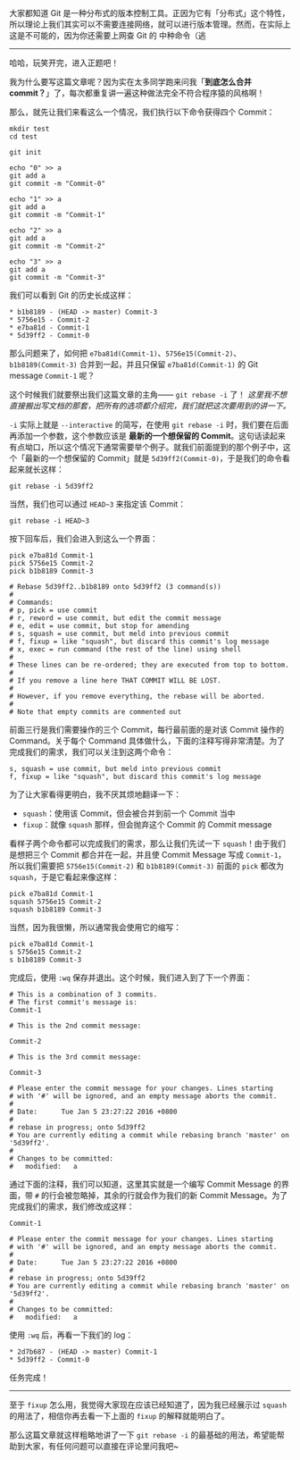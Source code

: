 大家都知道 Git 是一种分布式的版本控制工具。正因为它有「分布式」这个特性，所以理论上我们其实可以不需要连接网络，就可以进行版本管理。然而，在实际上这是不可能的，因为你还需要上网查 Git 的 中种命令（逃

------

哈哈，玩笑开完，进入正题吧！

我为什么要写这篇文章呢？因为实在太多同学跑来问我「**到底怎么合并 commit？**」了，每次都重复讲一遍这种做法完全不符合程序猿的风格啊！

那么，就先让我们来看这么一个情况，我们执行以下命令获得四个 Commit：

```shell
mkdir test
cd test

git init

echo "0" >> a
git add a
git commit -m "Commit-0"

echo "1" >> a
git add a
git commit -m "Commit-1"

echo "2" >> a
git add a
git commit -m "Commit-2"

echo "3" >> a
git add a
git commit -m "Commit-3"
```

我们可以看到 Git 的历史长成这样：

```shell
* b1b8189 - (HEAD -> master) Commit-3
* 5756e15 - Commit-2
* e7ba81d - Commit-1
* 5d39ff2 - Commit-0
```

那么问题来了，如何把 `e7ba81d(Commit-1)`、`5756e15(Commit-2)`、`b1b8189(Commit-3)` 合并到一起，并且只保留 `e7ba81d(Commit-1)` 的 Git message `Commit-1` 呢？

这个时候我们就要祭出我们这篇文章的主角—— `git rebase -i` 了！
*这里我不想直接搬出写文档的那套，把所有的选项都介绍完，我们就把这次要用到的讲一下。*

`-i` 实际上就是 `--interactive` 的简写，在使用 `git rebase -i` 时，我们要在后面再添加一个参数，这个参数应该是 **最新的一个想保留的 Commit**。这句话读起来有点坳口，所以这个情况下通常需要举个例子。就我们前面提到的那个例子中，这个「最新的一个想保留的 Commit」就是 `5d39ff2(Commit-0)`，于是我们的命令看起来就长这样：

```shell
git rebase -i 5d39ff2
```

当然，我们也可以通过 `HEAD~3` 来指定该 Commit：

```shell
git rebase -i HEAD~3
```

按下回车后，我们会进入到这么一个界面：

```shell
pick e7ba81d Commit-1
pick 5756e15 Commit-2
pick b1b8189 Commit-3

# Rebase 5d39ff2..b1b8189 onto 5d39ff2 (3 command(s))
#
# Commands:
# p, pick = use commit
# r, reword = use commit, but edit the commit message
# e, edit = use commit, but stop for amending
# s, squash = use commit, but meld into previous commit
# f, fixup = like "squash", but discard this commit's log message
# x, exec = run command (the rest of the line) using shell
#
# These lines can be re-ordered; they are executed from top to bottom.
#
# If you remove a line here THAT COMMIT WILL BE LOST.
#
# However, if you remove everything, the rebase will be aborted.
#
# Note that empty commits are commented out
```

前面三行是我们需要操作的三个 Commit，每行最前面的是对该 Commit 操作的 Command。关于每个 Command 具体做什么，下面的注释写得非常清楚。为了完成我们的需求，我们可以关注到这两个命令：

```shell
s, squash = use commit, but meld into previous commit
f, fixup = like "squash", but discard this commit's log message
```

为了让大家看得更明白，我不厌其烦地翻译一下：

- `squash`：使用该 Commit，但会被合并到前一个 Commit 当中
- `fixup`：就像 `squash` 那样，但会抛弃这个 Commit 的 Commit message

看样子两个命令都可以完成我们的需求，那么让我们先试一下 `squash`！由于我们是想把三个 Commit 都合并在一起，并且使 Commit Message 写成 `Commit-1`，所以我们需要把 `5756e15(Commit-2)` 和 `b1b8189(Commit-3)` 前面的 `pick` 都改为`squash`，于是它看起来像这样：

```
pick e7ba81d Commit-1
squash 5756e15 Commit-2
squash b1b8189 Commit-3
```

当然，因为我很懒，所以通常我会使用它的缩写：

```
pick e7ba81d Commit-1
s 5756e15 Commit-2
s b1b8189 Commit-3
```

完成后，使用 `:wq` 保存并退出。这个时候，我们进入到了下一个界面：

```shell
# This is a combination of 3 commits.
# The first commit's message is:
Commit-1

# This is the 2nd commit message:

Commit-2

# This is the 3rd commit message:

Commit-3

# Please enter the commit message for your changes. Lines starting
# with '#' will be ignored, and an empty message aborts the commit.
#
# Date:      Tue Jan 5 23:27:22 2016 +0800
#
# rebase in progress; onto 5d39ff2
# You are currently editing a commit while rebasing branch 'master' on '5d39ff2'.
#
# Changes to be committed:
#   modified:   a
```

通过下面的注释，我们可以知道，这里其实就是一个编写 Commit Message 的界面，带 `#` 的行会被忽略掉，其余的行就会作为我们的新 Commit Message。为了完成我们的需求，我们修改成这样：

```shell
Commit-1

# Please enter the commit message for your changes. Lines starting
# with '#' will be ignored, and an empty message aborts the commit.
#
# Date:      Tue Jan 5 23:27:22 2016 +0800
#
# rebase in progress; onto 5d39ff2
# You are currently editing a commit while rebasing branch 'master' on '5d39ff2'.
#
# Changes to be committed:
#   modified:   a
```

使用 `:wq` 后，再看一下我们的 log：

```
* 2d7b687 - (HEAD -> master) Commit-1
* 5d39ff2 - Commit-0
```

任务完成！

------

至于 `fixup` 怎么用，我觉得大家现在应该已经知道了，因为我已经展示过 `squash` 的用法了，相信你再去看一下上面的 `fixup` 的解释就能明白了。

那么这篇文章就这样粗略地讲了一下 `git rebase -i` 的最基础的用法，希望能帮助到大家，有任何问题可以直接在评论里问我吧~